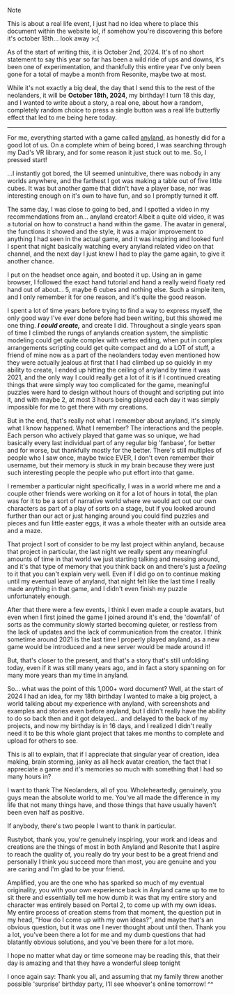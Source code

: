 >[!NOTE]
>This is about a real life event, I just had no idea where to place this document within the website lol, if somehow you're discovering this before it's october 18th... look away >:(

As of the start of writing this, it is October 2nd, 2024.
It's of no short statement to say this year so far has been a wild ride of ups and downs, it's been one of experimentation, and thankfully this entire year I've only been gone for a total of maybe a month from Resonite, maybe two at most.

While it's not exactly a big deal, the day that I send this to the rest of the neolanders, it will be **October 18th, 2024**, my birthday!
I turn 18 this day, and I wanted to write about a story, a real one, about how a random, completely random choice to press a single button was a real life butterfly effect that led to me being here today.

--- 

For me, everything started with a game called [anyland,](https://www.youtube.com/watch?v=0M4XBe5GqFM) as honestly did for a good lot of us. On a complete whim of being bored, I was searching through my Dad's VR library, and for some reason it just stuck out to me. So, I pressed start!

...I instantly got bored, the UI seemed unintuitive, there was nobody in any worlds anywhere, and the farthest I got was making a table out of five little cubes. It was but another game that didn't have a player base, nor was interesting enough on it's own to have fun, and so I promptly turned it off.

The same day, I was close to going to bed, and I spotted a video in my recommendations from an... anyland creator! Albeit a quite old video, it was a tutorial on how to construct a hand within the game. The avatar in general, the functions it showed and the style, it was a major improvement to anything I had seen in the actual game, and it was inspiring and looked fun! I spent that night basically watching every anyland related video on that channel, and the next day I just knew I had to play the game again, to give it another chance.

I put on the headset once again, and booted it up. Using an in game browser, I followed the exact hand tutorial and hand a really weird floaty red hand out of about... 5, maybe 6 cubes and nothing else. Such a simple item, and I only remember it for one reason, and it's quite the good reason.

I spent a lot of time years before trying to find a way to express myself, the only good way I've ever done before had been writing, but this showed me one thing. ***I could create,*** and create I did. Throughout a single years span of time I climbed the rungs of anylands creation system, the simplistic modeling could get quite complex with vertex editing, when put in complex arrangements scripting could get quite compact and do a LOT of stuff, a friend of mine now as a part of the neolanders today even mentioned how they were actually jealous at first that I had climbed up so quickly in my ability to create, I ended up hitting the ceiling of anyland by time it was 2021, and the only way I could really get a lot of it is if I continued creating things that were simply way too complicated for the game, meaningful puzzles were hard to design without hours of thought and scripting put into it, and with maybe 2, at most 3 hours being played each day it was simply impossible for me to get there with my creations.

But in the end, that's really not what I remember about anyland, it's simply what I know happened. What I remember? The interactions and the people. Each person who actively played that game was so unique, we had basically every last individual part of any regular big 'fanbase', for better and for worse, but thankfully mostly for the better. There's still multiples of people who I saw once, maybe twice EVER, I don't even remember their username, but their memory is stuck in my brain because they were just such interesting people the people who put effort into that game.

I remember a particular night specifically, I was in a world where me and a couple other friends were working on it for a lot of hours in total, the plan was for it to be a sort of narrative world where we would act out our own characters as part of a play of sorts on a stage, but if you looked around further than our act or just hanging around you could find puzzles and pieces and fun little easter eggs, it was a whole theater with an outside area and a maze.

That project I sort of consider to be my last project within anyland, because that project in particular, the last night we really spent any meaningful amounts of time in that world we just starting talking and messing around, and it's that type of memory that you think back on and there's just a *feeling* to it that you can't explain very well. Even if I did go on to continue making until my eventual leave of anyland, that night felt like the last time I really made anything in that game, and I didn't even finish my puzzle unfortunately enough.

After that there were a few events, I think I even made a couple avatars, but even when I first joined the game I joined around it's end, the 'downfall' of sorts as the community slowly started becoming quieter, or restless from the lack of updates and the lack of communication from the creator. I think sometime around 2021 is the last time I properly played anyland, as a new game would be introduced and a new server would be made around it!

But, that's closer to the present, and that's a story that's still unfolding today, even if it was still many years ago, and in fact a story spanning on for many more years than my time in anyland.

So... what was the point of this 1,000+ word document? Well, at the start of 2024 I had an idea, for my 18th birthday I wanted to make a big project, a world talking about my experience with anyland, with screenshots and examples and stories even before anyland, but I didn't really have the ability to do so back then and it got delayed... and delayed to the back of my projects, and now my birthday is in 16 days, and I realized I didn't really need it to be this whole giant project that takes me months to complete and upload for others to see.

This is all to explain, that if I appreciate that singular year of creation, idea making, brain storming, janky as all heck avatar creation, the fact that I appreciate a game and it's memories so much with something that I had so many hours in?

I want to thank The Neolanders, all of you. Wholeheartedly, genuinely, you guys mean the absolute world to me. You've all made the difference in my life that not many things have, and those things that have usually haven't been even half as positive.

If anybody, there's two people I want to thank in particular.

Rustybot, thank you, you're genuinely inspiring, your work and ideas and creations are the things of most in both Anyland and Resonite that I aspire to reach the quality of, you really do try your best to be a great friend and personally I think you succeed more than most, you are genuine and you are caring and I'm glad to be your friend.

Amplified, you are the one who has sparked so much of my eventual originality, you with your own experience back in Anyland came up to me to sit there and essentially tell me how dumb it was that my entire story and character was entirely based on Portal 2, to come up with my own ideas. My entire process of creation stems from that moment, the question put in my head, "How do I come up with my own ideas?", and maybe that's an obvious question, but it was one I never thought about until then. Thank you a lot, you've been there a lot for me and my dumb questions that had blatantly obvious solutions, and you've been there for a lot more.



I hope no matter what day or time someone may be reading this, that their day is amazing and that they have a wonderful sleep tonight

I once again say: Thank you all, and assuming that my family threw another possible 'surprise' birthday party, I'll see whoever's online tomorrow! ^^